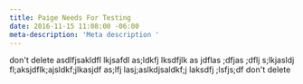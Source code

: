 ```yaml
---
title: Paige Needs For Testing
date: 2016-11-15 11:08:00 -06:00
meta-description: 'Meta description '
---
```


don't delete asdlfjsakldfl lkjsafdl as;ldkfj lksdfjlk as jdflas ;dfjas ;dflj s;lkjasldj fl;aksjdflk;ajsldkf;jlkasjdf as;lfj lasj;aslkdjsaldkf;j laksdfj ;lsfjs;df don't delete